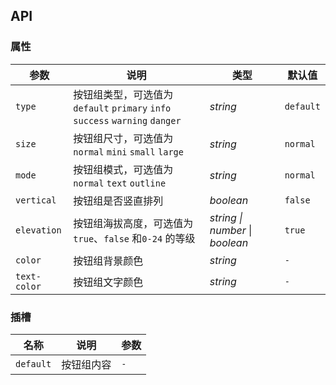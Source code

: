 ## API

### 属性

| 参数          | 说明                                                                 | 类型       | 默认值       |
|-------------|--------------------------------------------------------------------|----------|-----------|
| `type`      | 按钮组类型，可选值为 `default` `primary` `info` `success` `warning` `danger` | _string_ | `default` |
| `size`      | 按钮组尺寸，可选值为 `normal` `mini` `small` `large`                         | _string_ | `normal`  |
| `mode`      | 按钮组模式，可选值为 `normal` `text` `outline`                               | _string_ | `normal`       |
| `vertical`  | 按钮组是否竖直排列                                                          | _boolean_ | `false`   |
| `elevation`      | 按钮组海拔高度，可选值为 `true`、`false` 和`0-24` 的等级 | _string \| number_ \| _boolean_ | `true`            |
| `color`     | 按钮组背景颜色                                                            | _string_ | `-`       |
| `text-color` | 按钮组文字颜色                                                            | _string_ | `-`       |

### 插槽

| 名称 | 说明    | 参数 |
| ----- |-------| -------- |
| `default` | 按钮组内容 | `-` |